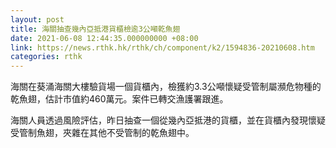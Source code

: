 ```yaml
---
layout: post
title: 海關抽查幾內亞抵港貨櫃檢逾3公噸乾魚翅
date: 2021-06-08 12:44:35.000000000 +08:00
link: https://news.rthk.hk/rthk/ch/component/k2/1594836-20210608.htm
categories: rthk
---
```


海關在葵涌海關大樓驗貨場一個貨櫃內，檢獲約3.3公噸懷疑受管制屬瀕危物種的乾魚翅，估計市值約460萬元。案件已轉交漁護署跟進。

海關人員透過風險評估，昨日抽查一個從幾內亞抵港的貨櫃，並在貨櫃內發現懷疑受管制魚翅，夾雜在其他不受管制的乾魚翅中。
